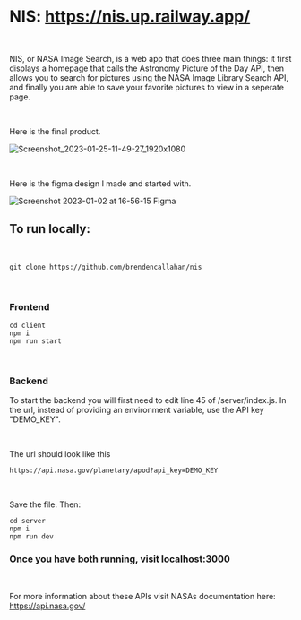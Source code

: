 # NIS: https://nis.up.railway.app/

<br>

NIS, or NASA Image Search, is a web app that does three main things: it first displays a homepage that calls the Astronomy Picture of the Day API, then allows you to search for pictures using the NASA Image Library Search API, and finally you are able to save your favorite pictures to view in a seperate page.

<br>

Here is the final product.

![Screenshot_2023-01-25-11-49-27_1920x1080](https://user-images.githubusercontent.com/47364240/214675140-69b321e3-789f-49e6-bd23-072878dbdb9d.png)


<br>


Here is the figma design I made and started with.

![Screenshot 2023-01-02 at 16-56-15 Figma](https://user-images.githubusercontent.com/47364240/210288160-251b6026-679d-47f7-92ac-4f90ac99e734.png)

## To run locally:

<br>

`git clone https://github.com/brendencallahan/nis`

<br>

### Frontend

```
cd client
npm i
npm run start
```

<br>

### Backend

To start the backend you will first need to edit line 45
of /server/index.js. In the url, instead of providing an environment variable, use the API key "DEMO_KEY".

<br>

The url should look like this

`https://api.nasa.gov/planetary/apod?api_key=DEMO_KEY`

<br>

Save the file. Then:

```
cd server
npm i
npm run dev
```

### Once you have both running, visit localhost:3000

<br>

For more information about these APIs visit NASAs documentation here: https://api.nasa.gov/
